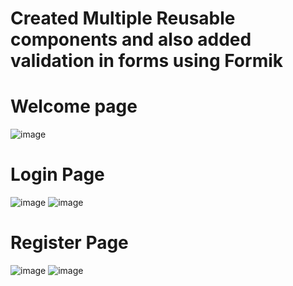 # Created Multiple Reusable components and also added validation in forms using Formik
# Welcome page
![image](https://user-images.githubusercontent.com/42887995/194217906-8cfc00f1-16e8-4b0f-9385-5a4b9547f9e8.png)
# Login Page

![image](https://user-images.githubusercontent.com/42887995/194218093-2c0d50b7-b104-4f9e-aec8-3e00ccab5fb1.png)   ![image](https://user-images.githubusercontent.com/42887995/194218150-ef00a5d2-6df9-46af-8e2c-b09f556851d9.png)

# Register Page

![image](https://user-images.githubusercontent.com/42887995/194218391-67e13577-d378-4d29-92d6-764738d5773f.png)   ![image](https://user-images.githubusercontent.com/42887995/194218354-0598bdd4-779e-4a5d-b457-4f8f7daede1a.png)
